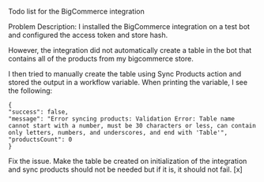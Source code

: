 Todo list for the BigCommerce integration

Problem Description:
I installed the BigCommerce integration on a test bot and configured the access token and store hash.

However, the integration did not automatically create a table in the bot that contains all of the products from
my bigcommerce store.

I then tried to manually create the table using Sync Products action and stored the output in a workflow variable.
When printing the variable, I see the following:
```
{
"success": false,
"message": "Error syncing products: Validation Error: Table name cannot start with a number, must be 30 characters or less, can contain only letters, numbers, and underscores, and end with 'Table'",
"productsCount": 0
}
```

Fix the issue. Make the table be created on initialization of the integration and sync products should
not be needed but if it is, it should not fail. [x]





